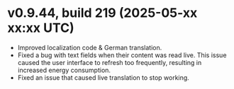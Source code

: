 # v0.9.44, build 219 (2025-05-xx xx:xx UTC)
- Improved localization code & German translation.
- Fixed a bug with text fields when their content was read live. This issue caused the user interface to refresh too frequently, resulting in increased energy consumption.
- Fixed an issue that caused live translation to stop working.